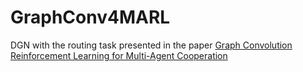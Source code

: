 # GraphConv4MARL

DGN with the routing task presented in the paper [Graph Convolution Reinforcement Learning for Multi-Agent Cooperation](https://arxiv.org/abs/1810.09202)
